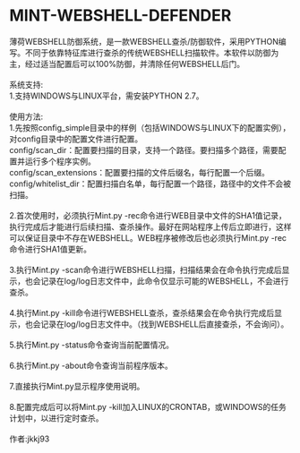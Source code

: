# MINT-WEBSHELL-DEFENDER
薄荷WEBSHELL防御系统，是一款WEBSHELL查杀/防御软件，采用PYTHON编写。不同于依靠特征库进行查杀的传统WEBSHELL扫描软件。本软件以防御为主，经过适当配置后可以100%防御，并清除任何WEBSHELL后门。
</br>
</br>
系统支持:</br>
1.支持WINDOWS与LINUX平台，需安装PYTHON 2.7。
</br>
</br>
使用方法:
</br>
1.先按照config_simple目录中的样例（包括WINDOWS与LINUX下的配置实例），对config目录中的配置文件进行配置。
</br>
config/scan_dir：配置要扫描的目录，支持一个路径。要扫描多个路径，需要配置并运行多个程序实例。
</br>
config/scan_extensions：配置要扫描的文件后缀名，每行配置一个后缀。
</br>
config/whitelist_dir：配置扫描白名单，每行配置一个路径，路径中的文件不会被扫描。
</br>
</br>
2.首次使用时，必须执行Mint.py -rec命令进行WEB目录中文件的SHA1值记录，执行完成后才能进行后续扫描、查杀操作。最好在网站程序上传后立即进行，这样可以保证目录中不存在WEBSHELL。WEB程序被修改后也必须执行Mint.py -rec命令进行SHA1值更新。
</br>
</br>
3.执行Mint.py -scan命令进行WEBSHELL扫描，扫描结果会在命令执行完成后显示，也会记录在log/log日志文件中，此命令仅显示可能的WEBSHELL，不会进行查杀。
</br>
</br>
4.执行Mint.py -kill命令进行WEBSHELL查杀，查杀结果会在命令执行完成后显示，也会记录在log/log日志文件中。（找到WEBSHELL后直接查杀，不会询问）。
</br>
</br>
5.执行Mint.py -status命令查询当前配置情况。
</br>
</br>
6.执行Mint.py -about命令查询当前程序版本。
</br>
</br>
7.直接执行Mint.py显示程序使用说明。
</br>
</br>
8.配置完成后可以将Mint.py -kill加入LINUX的CRONTAB，或WINDOWS的任务计划中，以进行定时查杀。
</br>
</br>
作者:jkkj93

